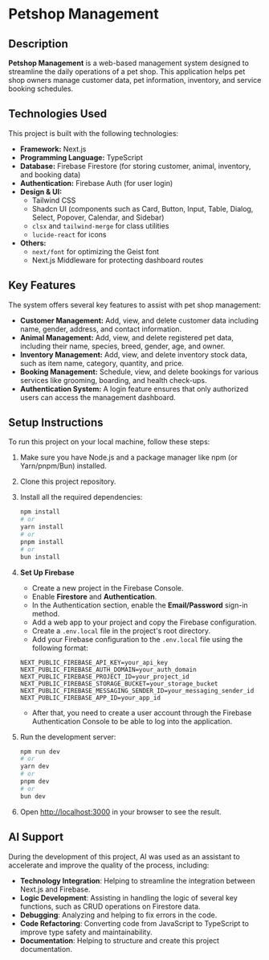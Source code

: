 # Petshop Management

## Description

**Petshop Management** is a web-based management system designed to streamline the daily operations of a pet shop. This application helps pet shop owners manage customer data, pet information, inventory, and service booking schedules.

## Technologies Used

This project is built with the following technologies:

* **Framework:** Next.js
* **Programming Language:** TypeScript
* **Database:** Firebase Firestore (for storing customer, animal, inventory, and booking data)
* **Authentication:** Firebase Auth (for user login)
* **Design & UI:**
    * Tailwind CSS
    * Shadcn UI (components such as Card, Button, Input, Table, Dialog, Select, Popover, Calendar, and Sidebar)
    * `clsx` and `tailwind-merge` for class utilities
    * `lucide-react` for icons
* **Others:**
    * `next/font` for optimizing the Geist font
    * Next.js Middleware for protecting dashboard routes

## Key Features

The system offers several key features to assist with pet shop management:

* **Customer Management:** Add, view, and delete customer data including name, gender, address, and contact information.
* **Animal Management:** Add, view, and delete registered pet data, including their name, species, breed, gender, age, and owner.
* **Inventory Management:** Add, view, and delete inventory stock data, such as item name, category, quantity, and price.
* **Booking Management:** Schedule, view, and delete bookings for various services like grooming, boarding, and health check-ups.
* **Authentication System:** A login feature ensures that only authorized users can access the management dashboard.

## Setup Instructions

To run this project on your local machine, follow these steps:

1.  Make sure you have Node.js and a package manager like npm (or Yarn/pnpm/Bun) installed.
2.  Clone this project repository.
3.  Install all the required dependencies:

    ```bash
    npm install
    # or
    yarn install
    # or
    pnpm install
    # or
    bun install
    ```

4.  **Set Up Firebase**
    * Create a new project in the Firebase Console.
    * Enable **Firestore** and **Authentication**.
    * In the Authentication section, enable the **Email/Password** sign-in method.
    * Add a web app to your project and copy the Firebase configuration.
    * Create a `.env.local` file in the project's root directory.
    * Add your Firebase configuration to the `.env.local` file using the following format:
    ```
    NEXT_PUBLIC_FIREBASE_API_KEY=your_api_key
    NEXT_PUBLIC_FIREBASE_AUTH_DOMAIN=your_auth_domain
    NEXT_PUBLIC_FIREBASE_PROJECT_ID=your_project_id
    NEXT_PUBLIC_FIREBASE_STORAGE_BUCKET=your_storage_bucket
    NEXT_PUBLIC_FIREBASE_MESSAGING_SENDER_ID=your_messaging_sender_id
    NEXT_PUBLIC_FIREBASE_APP_ID=your_app_id
    ```
    * After that, you need to create a user account through the Firebase Authentication Console to be able to log into the application.

5.  Run the development server:

    ```bash
    npm run dev
    # or
    yarn dev
    # or
    pnpm dev
    # or
    bun dev
    ```

6.  Open [http://localhost:3000](http://localhost:3000) in your browser to see the result.

## AI Support

During the development of this project, AI was used as an assistant to accelerate and improve the quality of the process, including:

* **Technology Integration**: Helping to streamline the integration between Next.js and Firebase.
* **Logic Development**: Assisting in handling the logic of several key functions, such as CRUD operations on Firestore data.
* **Debugging**: Analyzing and helping to fix errors in the code.
* **Code Refactoring**: Converting code from JavaScript to TypeScript to improve type safety and maintainability.
* **Documentation**: Helping to structure and create this project documentation.